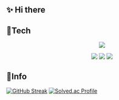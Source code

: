 

## ✨ Hi there 

 
## 🔧Tech 


<p align="center">
  <a href="https://skillicons.dev">
    <img src="https://skillicons.dev/icons?i=cpp,cs,css,html,js,java,spring,py,unity,unreal,linux,aws,lua" />
  </a>
</p>

<div align=center>
  <img src="https://img.shields.io/badge/DirectX12-499848.svg?style=flat-square&logo=&logoColor=white">
  <img src="https://img.shields.io/badge/OpenGL-5586a4.svg?style=flat-square&logo=OpenGL&logoColor=white">
  <img src="https://img.shields.io/badge/Android%20Studio-3ddC84.svg?style=flat-square&logo=Android%20Studio&logoColor=white">
</div>
  
## 🌟Info

[![GitHub Streak](https://streak-stats.demolab.com?user=gyowoo1113&locale=ko&card_width=470)](https://git.io/streak-stats)
[![Solved.ac Profile](http://mazassumnida.wtf/api/v2/generate_badge?boj=yereube)](https://solved.ac/yereube)

<div align=center>
</div>




